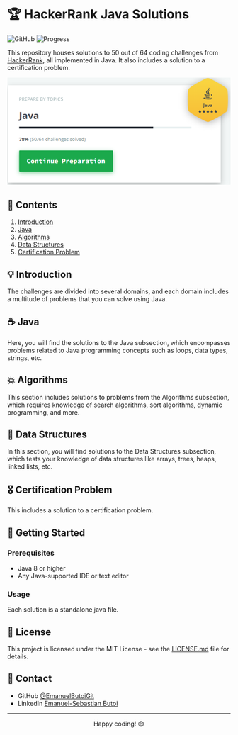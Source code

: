 # 🏆 HackerRank Java Solutions

![GitHub](https://img.shields.io/github/license/EmanuelButoiGit/hacker-rank-java-solutions)
![Progress](https://img.shields.io/badge/Progress-50%2F64-brightgreen)

This repository houses solutions to 50 out of 64 coding challenges from [HackerRank](https://www.hackerrank.com/), all implemented in Java. It also includes a solution to a certification problem.

<p align="center">
  <img src="preview.png" alt="App preview" />
</p>

## 📘 Contents

1. [Introduction](#introduction)
2. [Java](#java)
3. [Algorithms](#algorithms)
4. [Data Structures](#data-structures)
5. [Certification Problem](#certification-problem)

## 💡 Introduction

The challenges are divided into several domains, and each domain includes a multitude of problems that you can solve using Java.

## ☕ Java

Here, you will find the solutions to the Java subsection, which encompasses problems related to Java programming concepts such as loops, data types, strings, etc.

## 💥 Algorithms

This section includes solutions to problems from the Algorithms subsection, which requires knowledge of search algorithms, sort algorithms, dynamic programming, and more.

## 🔩 Data Structures

In this section, you will find solutions to the Data Structures subsection, which tests your knowledge of data structures like arrays, trees, heaps, linked lists, etc.

## 🎖️ Certification Problem

This includes a solution to a certification problem.

## 🚀 Getting Started

### Prerequisites

- Java 8 or higher
- Any Java-supported IDE or text editor

### Usage

Each solution is a standalone java file.

## 📜 License

This project is licensed under the MIT License - see the [LICENSE.md](LICENSE.md) file for details.

## 📮 Contact

- GitHub [@EmanuelButoiGit](https://github.com/{EmanuelButoiGit})
- LinkedIn [Emanuel-Sebastian Butoi](https://www.linkedin.com/in/{emanuel-sebastian-butoi-929271213})

---

<p align="center">
  Happy coding! 😊
</p>

